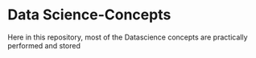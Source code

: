 # Data Science-Concepts
Here in this repository, most of the Datascience concepts are practically performed and stored
